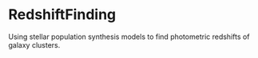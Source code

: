 RedshiftFinding
===============

Using stellar population synthesis models to find photometric redshifts of galaxy clusters.
